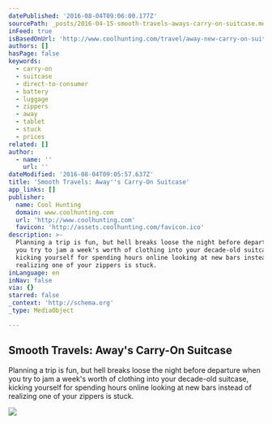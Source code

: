 ```yaml
---
datePublished: '2016-08-04T09:06:00.177Z'
sourcePath: _posts/2016-04-15-smooth-travels-aways-carry-on-suitcase.md
inFeed: true
isBasedOnUrl: 'http://www.coolhunting.com/travel/away-new-carry-on-suitcase'
authors: []
hasPage: false
keywords:
  - carry-on
  - suitcase
  - direct-to-consumer
  - battery
  - luggage
  - zippers
  - away
  - tablet
  - stuck
  - prices
related: []
author:
  - name: ''
    url: ''
dateModified: '2016-08-04T09:05:57.637Z'
title: 'Smooth Travels: Away''s Carry-On Suitcase'
app_links: []
publisher:
  name: Cool Hunting
  domain: www.coolhunting.com
  url: 'http://www.coolhunting.com'
  favicon: 'http://assets.coolhunting.com/favicon.ico'
description: >-
  Planning a trip is fun, but hell breaks loose the night before departure when
  you try to jam a week's worth of clothing into your decade-old suitcase,
  kicking yourself for spending hours online looking at new bars instead of
  realizing one of your zippers is stuck.
inLanguage: en
inNav: false
via: {}
starred: false
_context: 'http://schema.org'
_type: MediaObject

---
```

<article style=""><h1>Smooth Travels: Away's Carry-On Suitcase</h1><p>Planning a trip is fun, but hell breaks loose the night before departure when you try to jam a week's worth of clothing into your decade-old suitcase, kicking yourself for spending hours online looking at new bars instead of realizing one of your zippers is stuck.</p><img src="https://s3-us-west-2.amazonaws.com/the-grid-img/p/d1c4f28d2ae4d4d7d0bd7fccf0cb615a332c9031.jpg" /></article>